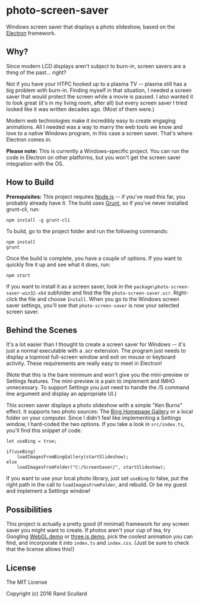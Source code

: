 photo-screen-saver
==================

Windows screen saver that displays a photo slideshow, based on the <a href="http://electron.atom.io/">Electron</a> framework.

Why?
----

Since modern LCD displays aren't subject to burn-in, screen savers are a thing of the past... right?

Not if you have your HTPC hooked up to a plasma TV -- plasma still has a big problem with burn-in.
Finding myself in that situation, I needed a screen saver that would protect the screen while a movie is paused.
I also wanted it to look great (it's in my living room, after all) but every screen saver I tried looked
like it was written decades ago. (Most of them were.)

Modern web technologies make it incredibly easy to create engaging animations. All I needed was a way
to marry the web tools we know and love to a native Windows program, in this case a screen saver. That's where
Electron comes in.

**Please note:** This is currently a Windows-specific project. You can run the code in Electron
on other platforms, but you won't get the screen saver integration with the OS.

How to Build
------------

**Prerequisites:** This project requires <a href="https://nodejs.org">Node.js</a> -- if you've read this far, you probably already have it. The build uses <a href="http://gruntjs.com/">Grunt</a>, so if you've never installed grunt-cli, run:

    npm install -g grunt-cli

To build, go to the project folder and run the following commands:

    npm install
    grunt

Once the build is complete, you have a couple of options. If you want to quickly fire it up and see what it does, run:

    npm start

If you want to install it as a screen saver, look in the `package\photo-screen-saver-win32-x64` subfolder and find the file `photo-screen-saver.scr`. Right-click the file and choose `Install`. When you go to the Windows screen saver settings, you'll see that `photo-screen-saver` is now your selected screen saver.

Behind the Scenes
-----------------

It's a lot easier than I thought to create a screen saver for Windows -- it's just a normal executable
with a .scr extension. The program just needs to display a topmost full-screen window and
exit on mouse or keyboard activity. These requirements are really easy to meet in Electron!

(Note that this is the bare minimum and won't give you the mini-preview or
Settings features. The mini-preview is a pain to implement and IMHO unnecessary. To support Settings you just
need to handle the /S command line argument and display an appropriate UI.)

This screen saver displays a photo slideshow with a simple "Ken Burns" effect. It supports two photo sources:
The <a href="http://www.bing.com/gallery/">Bing Homepage Gallery</a> or a local folder on your computer.
Since I didn't feel like implementing a Settings window, I hard-coded the two options. If you take a look in `src/index.ts`, you'll find this snippet of code:

    let useBing = true;

    if(useBing)
        loadImagesFromBingGallery(startSlideshow);
    else
        loadImagesFromFolder("C:/ScreenSaver/", startSlideshow);

If you want to use your local photo library, just set `useBing` to false, put the right path in the call to `loadImagesFromFolder`, and rebuild.
Or be my guest and implement a Settings window!

Possibilities
-------------

This project is actually a pretty good (if minimal) framework for any screen saver you might want to create. If photos aren't
your cup of tea, try Googling <a href="https://www.google.com/search?q=webgl+demo">WebGL demo</a> or <a href="https://www.google.com/search?q=three.js+demo">three.js demo</a>, pick the coolest animation you can find, and incorporate it into `index.ts` and `index.css`. (Just be sure to check that the license allows this!)

License
-------

The MIT License

Copyright (c) 2016 Rand Scullard
